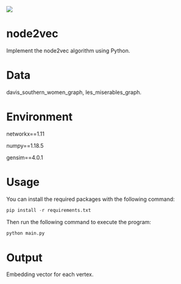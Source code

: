 ![](https://img.shields.io/badge/node2vec-python-green)

# node2vec
Implement the node2vec algorithm using Python.

# Data
davis_southern_women_graph, les_miserables_graph.

# Environment
networkx==1.11

numpy==1.18.5

gensim==4.0.1

# Usage
You can install the required packages with the following command:
```python
pip install -r requirements.txt
```
Then run the following command to execute the program:
```python
python main.py
```

# Output
Embedding vector for each vertex.
